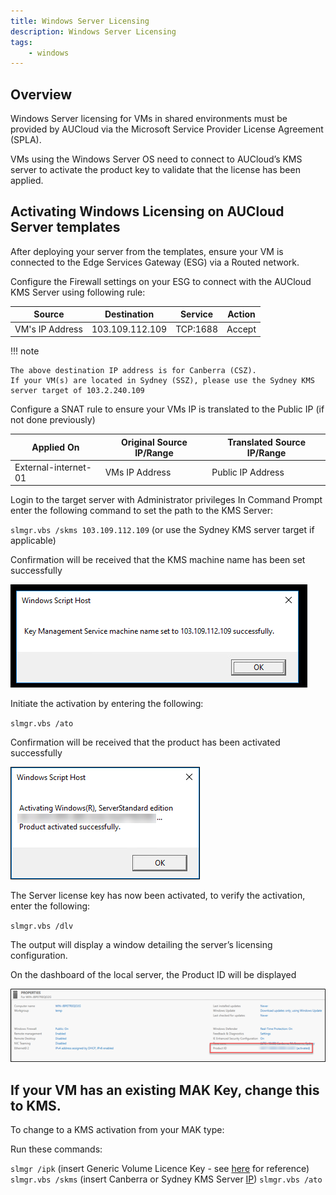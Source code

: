 ```yaml
---
title: Windows Server Licensing
description: Windows Server Licensing
tags:
    - windows
---
```


## Overview

Windows Server licensing for VMs in shared environments must be provided by AUCloud via the Microsoft Service Provider License Agreement (SPLA).

VMs using the Windows Server OS need to connect to AUCloud’s KMS server to activate the product key to validate that the license has been applied.

## Activating Windows Licensing on AUCloud Server templates

After deploying your server from the templates, ensure your VM is connected to the Edge Services Gateway (ESG) via a Routed network.

Configure the Firewall settings on your ESG to connect with the AUCloud KMS Server using following rule:

| Source | Destination | Service | Action |
| -----  | -----       | ----    | ----   |
|VM's IP Address | 103.109.112.109 | TCP:1688 | Accept |

!!! note

    The above destination IP address is for Canberra (CSZ). 
    If your VM(s) are located in Sydney (SSZ), please use the Sydney KMS server target of 103.2.240.109

Configure a SNAT rule to ensure your VMs IP is translated to the Public IP (if not done previously)

| Applied On | Original Source IP/Range | Translated Source IP/Range |
| ---------  | -----------------------  | ------------------------  |
| External-internet-01 | VMs IP Address | Public IP Address |

Login to the target server with Administrator privileges In Command Prompt enter the following command to set the path to the KMS Server:

`slmgr.vbs /skms 103.109.112.109`
(or use the Sydney KMS server target if applicable)

Confirmation will be received that the KMS machine name has been set successfully

![Windows Script Host](./assets/windows_script_host.png)

Initiate the activation by entering the following:

`slmgr.vbs /ato`

Confirmation will be received that the product has been activated successfully

![confirmation](./assets/confirmation.png)

The Server license key has now been activated, to verify the activation, enter the following:

`slmgr.vbs /dlv`

The output will display a window detailing the server’s licensing configuration.

On the dashboard of the local server, the Product ID will be displayed

![properties](./assets/properties.png)

## If your VM has an existing MAK Key, change this to KMS.

To change to a KMS activation from your MAK type:

Run these commands:

`slmgr /ipk` (insert Generic Volume Licence Key - see [here](https://docs.microsoft.com/en-us/windows-server/get-started/kms-client-activation-keys) for reference)
`slmgr.vbs /skms` (insert Canberra or Sydney KMS Server [IP](../../reference_urls.md#aucloud-microsoft-kms-server))
`slmgr.vbs /ato`
